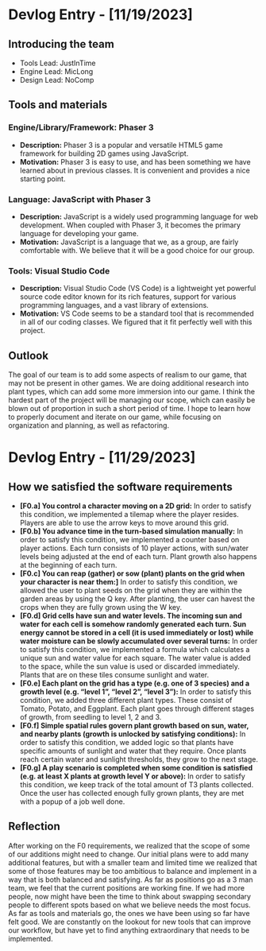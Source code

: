 # Devlog Entry - [11/19/2023]

## Introducing the team
- Tools Lead: JustInTime
- Engine Lead: MicLong
- Design Lead: NoComp

## Tools and materials
### Engine/Library/Framework: Phaser 3
- **Description:** Phaser 3 is a popular and versatile HTML5 game framework for building 2D games using JavaScript.
- **Motivation:** Phaser 3 is easy to use, and has been something we have learned about in previous classes. It is convenient and provides a nice starting point.

### Language: JavaScript with Phaser 3
- **Description:** JavaScript is a widely used programming language for web development. When coupled with Phaser 3, it becomes the primary language for developing your game.
- **Motivation:** JavaScript is a language that we, as a group, are fairly comfortable with. We believe that it will be a good choice for our group.

### Tools: Visual Studio Code
- **Description:** Visual Studio Code (VS Code) is a lightweight yet powerful source code editor known for its rich features, support for various programming languages, and a vast library of extensions.
- **Motivation:** VS Code seems to be a standard tool that is recommended in all of our coding classes. We figured that it fit perfectly well with this project.

## Outlook
The goal of our team is to add some aspects of realism to our game, that may not be present in other games. We are doing additional research into plant types, which can add some more immersion into our game. I think the hardest part of the project will be managing our scope, which can easily be blown out of proportion in such a short period of time. I hope to learn how to properly document and iterate on our game, while focusing on organization and planning, as well as refactoring.

# Devlog Entry - [11/29/2023]

## How we satisfied the software requirements
- **[F0.a] You control a character moving on a 2D grid:** In order to satisfy this condition, we implemented a tilemap where the player resides. Players are able to use the arrow keys to move around this grid.
- **[F0.b] You advance time in the turn-based simulation manually:** In order to satisfy this condition, we implemented a counter based on player actions. Each turn consists of 10 player actions, with sun/water levels being adjusted at the end of each turn. Plant growth also happens at the beginning of each turn.
- **[F0.c] You can reap (gather) or sow (plant) plants on the grid when your character is near them:]** In order to satisfy this condition, we allowed the user to plant seeds on the grid when they are within the garden areas by using the Q key. After planting, the user can havest the crops when they are fully grown using the W key.
- **[F0.d] Grid cells have sun and water levels. The incoming sun and water for each cell is somehow randomly generated each turn. Sun energy cannot be stored in a cell (it is used immediately or lost) while water moisture can be slowly accumulated over several turns:** In order to satisfy this condition, we implemented a formula which calculates a unique sun and water value for each square. The water value is added to the space, while the sun value is used or discarded immediately. Plants that are on these tiles consume sunlight and water.
- **[F0.e] Each plant on the grid has a type (e.g. one of 3 species) and a growth level (e.g. “level 1”, “level 2”, “level 3”):** In order to satisfy this condition, we added three different plant types. These consist of Tomato, Potato, and Eggplant. Each plant goes through different stages of growth, from seedling to level 1, 2 and 3.
- **[F0.f] Simple spatial rules govern plant growth based on sun, water, and nearby plants (growth is unlocked by satisfying conditions):** In order to satisfy this condition, we added logic so that plants have specific amounts of sunlight and water that they require. Once plants reach certain water and sunlight thresholds, they grow to the next stage.
- **[F0.g] A play scenario is completed when some condition is satisfied (e.g. at least X plants at growth level Y or above):** In order to satisfy this condition, we keep track of the total amount of T3 plants collected. Once the user has collected enough fully grown plants, they are met with a popup of a job well done.

## Reflection
After working on the F0 requirements, we realized that the scope of some of our additions might need to change. Our initial plans were to add many additional features, but with a smaller team and limited time we realized that some of those features may be too ambitious to balance and implement in a way that is both balanced and satisfying. As far as positions go as a 3 man team, we feel that the current positions are working fine. If we had more people, now might have been the time to think about swapping secondary people to different spots based on what we believe needs the most focus. As far as tools and materials go, the ones we have been using so far have felt good. We are constantly on the lookout for new tools that can improve our workflow, but have yet to find anything extraordinary that needs to be implemented.
